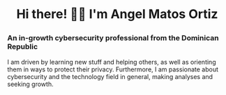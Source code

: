 # <p align="center">Hi there! 🧑‍💻 I'm Angel Matos Ortiz</p>

### An in-growth cybersecurity professional from the Dominican Republic

I am driven by learning new stuff and helping others, as well as orienting them in ways to protect their privacy. Furthermore, I am passionate about cybersecurity and the technology field in general, making analyses and seeking growth.

<!--
**Xaneel/Xaneel** is a ✨ _special_ ✨ repository because its `README.md` (this file) appears on your GitHub profile.

Here are some ideas to get you started:

- 🔭 I’m currently working on ...
- 🌱 I’m currently learning ...
- 👯 I’m looking to collaborate on ...
- 🤔 I’m looking for help with ...
- 💬 Ask me about ...
- 📫 How to reach me: ...
- 😄 Pronouns: ...
- ⚡ Fun fact: ...
-->
